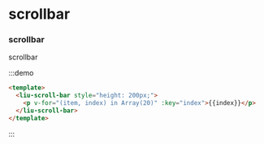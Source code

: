 # scrollbar

### scrollbar

scrollbar

:::demo 
```html
<template>
  <liu-scroll-bar style="height: 200px;">
    <p v-for="(item, index) in Array(20)" :key="index">{{index}}</p>
  </liu-scroll-bar>
</template>
```
:::
